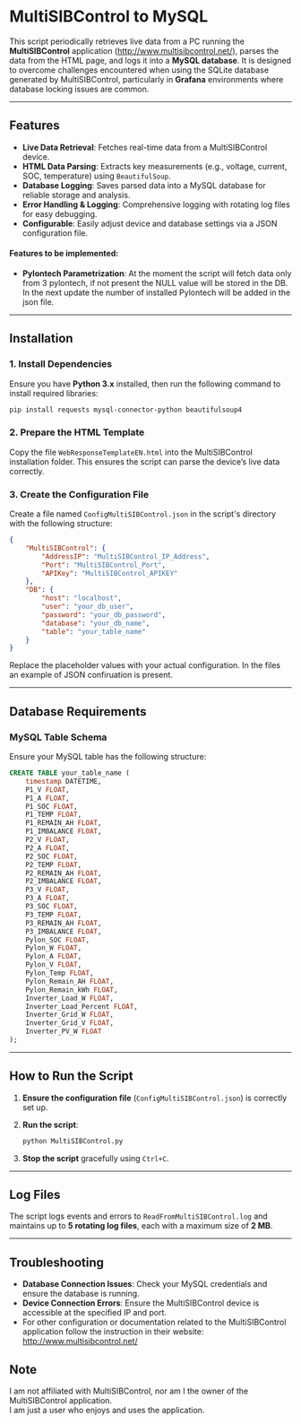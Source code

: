 # MultiSIBControl to MySQL

This script periodically retrieves live data from a PC running the **MultiSIBControl** application (http://www.multisibcontrol.net/), parses the data from the HTML page, and logs it into a **MySQL database**. 
It is designed to overcome challenges encountered when using the SQLite database generated by MultiSIBControl, particularly in **Grafana** environments where database locking issues are common.

---

## Features

- **Live Data Retrieval**: Fetches real-time data from a MultiSIBControl device.
- **HTML Data Parsing**: Extracts key measurements (e.g., voltage, current, SOC, temperature) using `BeautifulSoup`.
- **Database Logging**: Saves parsed data into a MySQL database for reliable storage and analysis.
- **Error Handling & Logging**: Comprehensive logging with rotating log files for easy debugging.
- **Configurable**: Easily adjust device and database settings via a JSON configuration file.
&nbsp;
#### Features to be implemented:

  - **Pylontech Parametrization**: At the moment the script will fetch data only from 3 pylontech, if not present the NULL value will be stored in the DB. In the next update the number of installed Pylontech will be added in the json file.
---

## Installation

### 1. Install Dependencies

Ensure you have **Python 3.x** installed, then run the following command to install required libraries:

```bash
pip install requests mysql-connector-python beautifulsoup4
```

### 2. Prepare the HTML Template

Copy the file `WebResponseTemplateEN.html` into the MultiSIBControl installation folder. This ensures the script can parse the device’s live data correctly.

### 3. Create the Configuration File

Create a file named `ConfigMultiSIBControl.json` in the script's directory with the following structure:

```json
{
    "MultiSIBControl": {
        "AddressIP": "MultiSIBControl_IP_Address",
        "Port": "MultiSIBControl_Port",
        "APIKey": "MultiSIBControl_APIKEY"
    },
    "DB": {
        "host": "localhost",
        "user": "your_db_user",
        "password": "your_db_password",
        "database": "your_db_name",
        "table": "your_table_name"
    }
}
```

Replace the placeholder values with your actual configuration.
In the files an example of JSON confiruation is present.

---

## Database Requirements

### MySQL Table Schema

Ensure your MySQL table has the following structure:

```sql
CREATE TABLE your_table_name (
    timestamp DATETIME,
    P1_V FLOAT,
    P1_A FLOAT,
    P1_SOC FLOAT,
    P1_TEMP FLOAT,
    P1_REMAIN_AH FLOAT,
    P1_IMBALANCE FLOAT,
    P2_V FLOAT,
    P2_A FLOAT,
    P2_SOC FLOAT,
    P2_TEMP FLOAT,
    P2_REMAIN_AH FLOAT,
    P2_IMBALANCE FLOAT,
    P3_V FLOAT,
    P3_A FLOAT,
    P3_SOC FLOAT,
    P3_TEMP FLOAT,
    P3_REMAIN_AH FLOAT,
    P3_IMBALANCE FLOAT,
    Pylon_SOC FLOAT,
    Pylon_W FLOAT,
    Pylon_A FLOAT,
    Pylon_V FLOAT,
    Pylon_Temp FLOAT,
    Pylon_Remain_AH FLOAT,
    Pylon_Remain_kWh FLOAT,
    Inverter_Load_W FLOAT,
    Inverter_Load_Percent FLOAT,
    Inverter_Grid_W FLOAT,
    Inverter_Grid_V FLOAT,
    Inverter_PV_W FLOAT
);
```

---

## How to Run the Script

1. **Ensure the configuration file** (`ConfigMultiSIBControl.json`) is correctly set up.
2. **Run the script**:

    ```bash
    python MultiSIBControl.py
    ```

3. **Stop the script** gracefully using `Ctrl+C`.

---

## Log Files

The script logs events and errors to `ReadFromMultiSIBControl.log` and maintains up to **5 rotating log files**, each with a maximum size of **2 MB**.

---

## Troubleshooting

- **Database Connection Issues**: Check your MySQL credentials and ensure the database is running.
- **Device Connection Errors**: Ensure the MultiSIBControl device is accessible at the specified IP and port.
- For other configuration or documentation related to the MultiSIBControl application follow the instruction in their website: http://www.multisibcontrol.net/

## Note

I am not affiliated with MultiSIBControl, nor am I the owner of the MultiSIBControl application.  
I am just a user who enjoys and uses the application.
